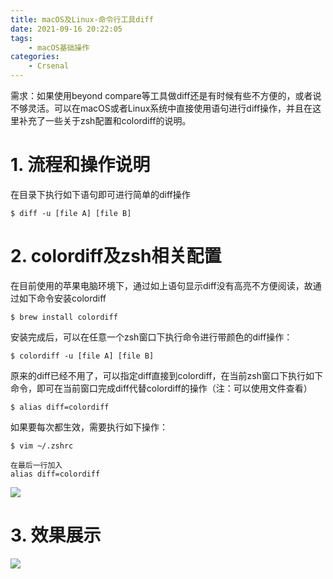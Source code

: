 ```yaml
---
title: macOS及Linux-命令行工具diff
date: 2021-09-16 20:22:05
tags:
    - macOS基础操作
categories:
	- Crsenal
---
```


需求：如果使用beyond compare等工具做diff还是有时候有些不方便的，或者说不够灵活。可以在macOS或者Linux系统中直接使用语句进行diff操作，并且在这里补充了一些关于zsh配置和colordiff的说明。

<!--more-->


# 1. 流程和操作说明

在目录下执行如下语句即可进行简单的diff操作
```shell
$ diff -u [file A] [file B]
```

# 2. colordiff及zsh相关配置

在目前使用的苹果电脑环境下，通过如上语句显示diff没有高亮不方便阅读，故通过如下命令安装colordiff
```shell
$ brew install colordiff
```

安装完成后，可以在任意一个zsh窗口下执行命令进行带颜色的diff操作：
```shell
$ colordiff -u [file A] [file B]
```

原来的diff已经不用了，可以指定diff直接到colordiff，在当前zsh窗口下执行如下命令，即可在当前窗口完成diff代替colordiff的操作（注：可以使用文件查看）
```shell
$ alias diff=colordiff
```

如果要每次都生效，需要执行如下操作：
```shell
$ vim ~/.zshrc

在最后一行加入
alias diff=colordiff
```
![](http://yixuan004.oss-cn-hangzhou.aliyuncs.com/img/2021-09-16-23-42-12.png)


# 3. 效果展示

![](http://yixuan004.oss-cn-hangzhou.aliyuncs.com/img/2021-09-16-23-49-33.png)



